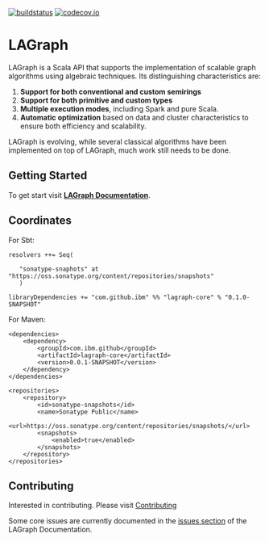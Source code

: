 <!--
{% comment %}
License ...
{% endcomment %}
-->

[![buildstatus](https://travis-ci.org/IBM/lagraph.svg?branch=master)](https://travis-ci.org/IBM/lagraph)
[![codecov.io](http://codecov.io/github/IBM/lagraph/coverage.svg?branch=master)](http://codecov.io/github/IBM/lagraph?branch=master)

# LAGraph

LAGraph is a Scala API that supports the implementation of scalable
graph algorithms using algebraic techniques.  Its distinguishing
characteristics are:

  1. **Support for both conventional and custom semirings**
  1. **Support for both primitive and custom types**
  1. **Multiple execution modes**, including Spark and pure Scala.
  1. **Automatic optimization** based on data and cluster characteristics to ensure both efficiency and scalability.


LAGraph is evolving, while several classical algorithms have been
implemented on top of LAGraph, much work still needs to be done.  

## Getting Started

To get start visit [**LAGraph Documentation**](https://ibm.github.io/lagraph/).

## Coordinates

For Sbt:
```
resolvers ++= Seq(

   "sonatype-snaphots" at "https://oss.sonatype.org/content/repositories/snapshots"
   )

libraryDependencies += "com.github.ibm" %% "lagraph-core" % "0.1.0-SNAPSHOT"
```

For Maven:
```
<dependencies>
    <dependency>
        <groupId>com.ibm.github</groupId>
        <artifactId>lagraph-core</artifactId>
        <version>0.0.1-SNAPSHOT</version>
    </dependency>
</dependencies>

<repositories>
    <repository>
        <id>sonatype-snapshots</id>
        <name>Sonatype Public</name>
        <url>https://oss.sonatype.org/content/repositories/snapshots/</url>
        <snapshots>
            <enabled>true</enabled>
        </snapshots>
    </repository>
</repositories>
```

## Contributing

Interested in contributing. Please visit [Contributing](CONTRIBUTING.md)

Some core issues are currently documented in the [issues
section](https://ibm.github.io/lagraph/#issues) of the LAGraph
Documentation.


